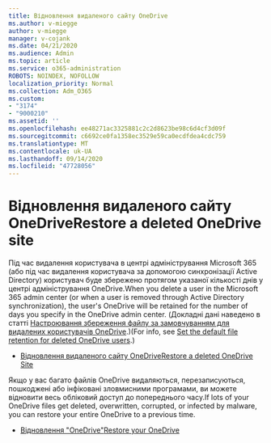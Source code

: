 ```yaml
---
title: Відновлення видаленого сайту OneDrive
ms.author: v-miegge
author: v-miegge
manager: v-cojank
ms.date: 04/21/2020
ms.audience: Admin
ms.topic: article
ms.service: o365-administration
ROBOTS: NOINDEX, NOFOLLOW
localization_priority: Normal
ms.collection: Adm_O365
ms.custom:
- "3174"
- "9000210"
ms.assetid: ''
ms.openlocfilehash: ee48271ac3325881c2c2d8623be98c6d4cf3d09f
ms.sourcegitcommit: c6692ce0fa1358ec3529e59ca0ecdfdea4cdc759
ms.translationtype: MT
ms.contentlocale: uk-UA
ms.lasthandoff: 09/14/2020
ms.locfileid: "47728056"
---
```

# <a name="restore-a-deleted-onedrive-site"></a><span data-ttu-id="7468d-102">Відновлення видаленого сайту OneDrive</span><span class="sxs-lookup"><span data-stu-id="7468d-102">Restore a deleted OneDrive site</span></span>

<span data-ttu-id="7468d-103">Під час видалення користувача в центрі адміністрування Microsoft 365 (або під час видалення користувача за допомогою синхронізації Active Directory) користувач буде збережено протягом указаної кількості днів у центрі адміністрування OneDrive.</span><span class="sxs-lookup"><span data-stu-id="7468d-103">When you delete a user in the Microsoft 365 admin center (or when a user is removed through Active Directory synchronization), the user's OneDrive will be retained for the number of days you specify in the OneDrive admin center.</span></span> <span data-ttu-id="7468d-104">(Докладні дані наведено в статті [Настроювання збереження файлу за замовчуванням для видалених користувачів OneDrive](https://docs.microsoft.com/onedrive/set-retention).)</span><span class="sxs-lookup"><span data-stu-id="7468d-104">(For info, see [Set the default file retention for deleted OneDrive users](https://docs.microsoft.com/onedrive/set-retention).)</span></span>

* [<span data-ttu-id="7468d-105">Відновлення видаленого сайту OneDrive</span><span class="sxs-lookup"><span data-stu-id="7468d-105">Restore a deleted OneDrive Site</span></span>](https://docs.microsoft.com/onedrive/restore-deleted-onedrive)

<span data-ttu-id="7468d-106">Якщо у вас багато файлів OneDrive видаляються, перезаписуються, пошкоджені або інфіковані зловмисними програмами, ви можете відновити весь обліковий доступ до попереднього часу.</span><span class="sxs-lookup"><span data-stu-id="7468d-106">If lots of your OneDrive files get deleted, overwritten, corrupted, or infected by malware, you can restore your entire OneDrive to a previous time.</span></span>

* [<span data-ttu-id="7468d-107">Відновлення "OneDrive"</span><span class="sxs-lookup"><span data-stu-id="7468d-107">Restore your OneDrive</span></span>](https://support.office.com/article/Restore-your-OneDrive-fa231298-759d-41cf-bcd0-25ac53eb8a15)